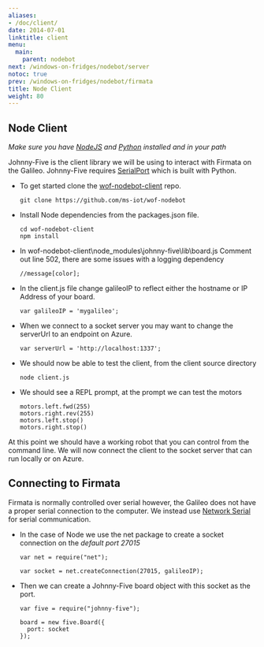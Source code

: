 ```yaml
---
aliases:
- /doc/client/
date: 2014-07-01
linktitle: client 
menu:
  main:
    parent: nodebot 
next: /windows-on-fridges/nodebot/server
notoc: true
prev: /windows-on-fridges/nodebot/firmata
title: Node Client 
weight: 80
---
```


## Node Client

_Make sure you have [NodeJS](http://nodejs.org) and [Python](http://python.org) installed and in your path_

Johnny-Five is the client library we will be using to interact with Firmata on the Galileo. Johnny-Five requires [SerialPort](https://github.com/voodootikigod/node-serialport) which is built with Python.

  * To get started clone the [wof-nodebot-client](https://github.com/ms-iot/wof-nodebot-client) repo.

        git clone https://github.com/ms-iot/wof-nodebot

  * Install Node dependencies from the packages.json file.

        cd wof-nodebot-client
        npm install

  * In wof-nodebot-client\node_modules\johnny-five\lib\board.js Comment out line 502, there are some issues with a logging dependency

        //message[color];

  * In the client.js file change galileoIP to reflect either the hostname or IP Address of your board.

        var galileoIP = 'mygalileo';

  * When we connect to a socket server you may want to change the serverUrl to an endpoint on Azure.

        var serverUrl = 'http://localhost:1337';
    
  * We should now be able to test the client, from the client source directory

        node client.js
    
  * We should see a REPL prompt, at the prompt we can test the motors

        motors.left.fwd(255)
        motors.right.rev(255)
        motors.left.stop()
        motors.right.stop()
    
At this point we should have a working robot that you can control from the command line.
We will now connect the client to the socket server that can run locally or on Azure.

## Connecting to Firmata

  Firmata is normally controlled over serial however, the Galileo does not have a proper serial connection to the computer.
  We instead use [Network Serial](https://github.com/ms-iot/galileo-sdk/blob/develop/source/NetworkSerial.cpp) for serial communication.
  
  * In the case of Node we use the net package to create a socket connection on the _default port 27015_
    
        var net = require("net");

        var socket = net.createConnection(27015, galileoIP); 
    

  * Then we can create a Johnny-Five board object with this socket as the port.
    
        var five = require("johnny-five");

        board = new five.Board({
          port: socket
        });
